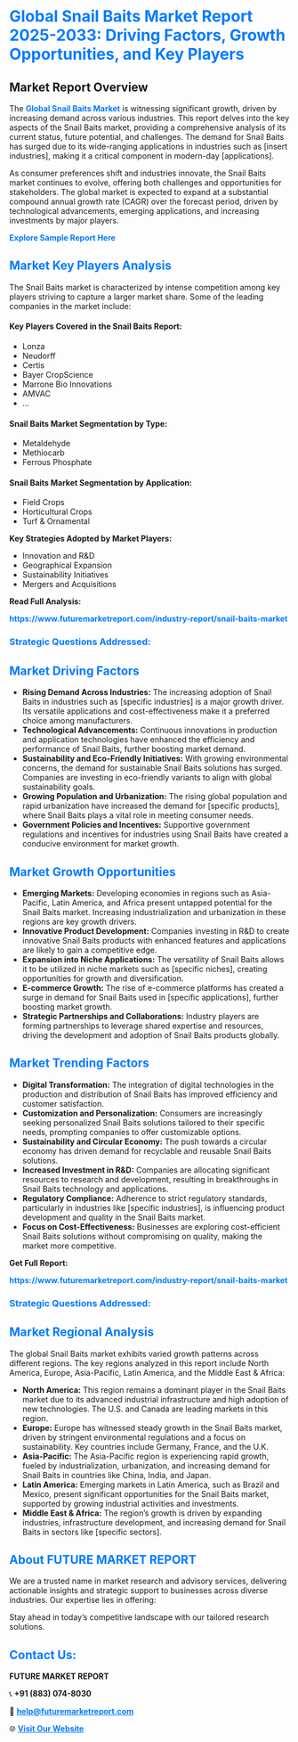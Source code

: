 <h1 style="color: #007BFF;">Global Snail Baits Market Report 2025-2033: Driving Factors, Growth Opportunities, and Key Players</h1>

<section id="overview">
<h2>Market Report Overview</h2>
<p>The <a href="https://www.futuremarketreport.com/industry-report/snail-baits-market" style="color: #007BFF; text-decoration: none;"><strong>Global Snail Baits Market</strong></a> is witnessing significant growth, driven by increasing demand across various industries. This report delves into the key aspects of the Snail Baits market, providing a comprehensive analysis of its current status, future potential, and challenges. The demand for Snail Baits has surged due to its wide-ranging applications in industries such as [insert industries], making it a critical component in modern-day [applications].</p>
<p>As consumer preferences shift and industries innovate, the Snail Baits market continues to evolve, offering both challenges and opportunities for stakeholders. The global market is expected to expand at a substantial compound annual growth rate (CAGR) over the forecast period, driven by technological advancements, emerging applications, and increasing investments by major players.</p>
</section>

<section id="overview">
<p><a href="https://www.futuremarketreport.com/request-sample/reportId=102667" style="color: #007BFF; text-decoration: none;"><strong>Explore Sample Report Here</strong></a></p>
</section>

<section id="key-players">
<h2 style="color: #007BFF;">Market Key Players Analysis</h2>
<p>The Snail Baits market is characterized by intense competition among key players striving to capture a larger market share. Some of the leading companies in the market include:</p>
<h4>Key Players Covered in the Snail Baits Report:</h4>
<ul><li>Lonza</li><li>Neudorff</li><li>Certis</li><li>Bayer CropScience</li><li>Marrone Bio Innovations</li><li>AMVAC</li><li>...</li></ul>
<h4>Snail Baits Market Segmentation by Type:</h4>
<ul><li>Metaldehyde</li><li>Methiocarb</li><li>Ferrous Phosphate</li></ul>

<h4>Snail Baits Market Segmentation by Application:</h4>
<ul><li>Field Crops</li><li>Horticultural Crops</li><li>Turf &amp; Ornamental</li></ul>
<p><strong>Key Strategies Adopted by Market Players:</strong></p>
<ul>
<li>Innovation and R&D</li>
<li>Geographical Expansion</li>
<li>Sustainability Initiatives</li>
<li>Mergers and Acquisitions</li>
</ul>
</section>

<section>
<p><strong>Read Full Analysis: </strong></p><a href="https://www.futuremarketreport.com/industry-report/snail-baits-market" style="color: #007BFF; text-decoration: none;"><strong>https://www.futuremarketreport.com/industry-report/snail-baits-market</strong></a>
<h3 style="color: #007BFF;">Strategic Questions Addressed:</h3>
</section>

<section id="driving-factors">
<h2 style="color: #007BFF;">Market Driving Factors</h2>
<ul>
<li><strong>Rising Demand Across Industries:</strong> The increasing adoption of Snail Baits in industries such as [specific industries] is a major growth driver. Its versatile applications and cost-effectiveness make it a preferred choice among manufacturers.</li>
<li><strong>Technological Advancements:</strong> Continuous innovations in production and application technologies have enhanced the efficiency and performance of Snail Baits, further boosting market demand.</li>
<li><strong>Sustainability and Eco-Friendly Initiatives:</strong> With growing environmental concerns, the demand for sustainable Snail Baits solutions has surged. Companies are investing in eco-friendly variants to align with global sustainability goals.</li>
<li><strong>Growing Population and Urbanization:</strong> The rising global population and rapid urbanization have increased the demand for [specific products], where Snail Baits plays a vital role in meeting consumer needs.</li>
<li><strong>Government Policies and Incentives:</strong> Supportive government regulations and incentives for industries using Snail Baits have created a conducive environment for market growth.</li>
</ul>
</section>

<section id="growth-opportunities">
<h2 style="color: #007BFF;">Market Growth Opportunities</h2>
<ul>
<li><strong>Emerging Markets:</strong> Developing economies in regions such as Asia-Pacific, Latin America, and Africa present untapped potential for the Snail Baits market. Increasing industrialization and urbanization in these regions are key growth drivers.</li>
<li><strong>Innovative Product Development:</strong> Companies investing in R&D to create innovative Snail Baits products with enhanced features and applications are likely to gain a competitive edge.</li>
<li><strong>Expansion into Niche Applications:</strong> The versatility of Snail Baits allows it to be utilized in niche markets such as [specific niches], creating opportunities for growth and diversification.</li>
<li><strong>E-commerce Growth:</strong> The rise of e-commerce platforms has created a surge in demand for Snail Baits used in [specific applications], further boosting market growth.</li>
<li><strong>Strategic Partnerships and Collaborations:</strong> Industry players are forming partnerships to leverage shared expertise and resources, driving the development and adoption of Snail Baits products globally.</li>
</ul>
</section>

<section id="trending-factors">
<h2 style="color: #007BFF;">Market Trending Factors</h2>
<ul>
<li><strong>Digital Transformation:</strong> The integration of digital technologies in the production and distribution of Snail Baits has improved efficiency and customer satisfaction.</li>
<li><strong>Customization and Personalization:</strong> Consumers are increasingly seeking personalized Snail Baits solutions tailored to their specific needs, prompting companies to offer customizable options.</li>
<li><strong>Sustainability and Circular Economy:</strong> The push towards a circular economy has driven demand for recyclable and reusable Snail Baits solutions.</li>
<li><strong>Increased Investment in R&D:</strong> Companies are allocating significant resources to research and development, resulting in breakthroughs in Snail Baits technology and applications.</li>
<li><strong>Regulatory Compliance:</strong> Adherence to strict regulatory standards, particularly in industries like [specific industries], is influencing product development and quality in the Snail Baits market.</li>
<li><strong>Focus on Cost-Effectiveness:</strong> Businesses are exploring cost-efficient Snail Baits solutions without compromising on quality, making the market more competitive.</li>
</ul>
</section>

<section>
<p><strong>Get Full Report: </strong></p><a href="https://www.futuremarketreport.com/industry-report/snail-baits-market" style="color: #007BFF; text-decoration: none;"><strong>https://www.futuremarketreport.com/industry-report/snail-baits-market</strong></a>
<h3 style="color: #007BFF;">Strategic Questions Addressed:</h3>
</section>


<section id="regional-analysis">
<h2 style="color: #007BFF;">Market Regional Analysis</h2>
<p>The global Snail Baits market exhibits varied growth patterns across different regions. The key regions analyzed in this report include North America, Europe, Asia-Pacific, Latin America, and the Middle East & Africa:</p>
<ul>
<li><strong>North America:</strong> This region remains a dominant player in the Snail Baits market due to its advanced industrial infrastructure and high adoption of new technologies. The U.S. and Canada are leading markets in this region.</li>
<li><strong>Europe:</strong> Europe has witnessed steady growth in the Snail Baits market, driven by stringent environmental regulations and a focus on sustainability. Key countries include Germany, France, and the U.K.</li>
<li><strong>Asia-Pacific:</strong> The Asia-Pacific region is experiencing rapid growth, fueled by industrialization, urbanization, and increasing demand for Snail Baits in countries like China, India, and Japan.</li>
<li><strong>Latin America:</strong> Emerging markets in Latin America, such as Brazil and Mexico, present significant opportunities for the Snail Baits market, supported by growing industrial activities and investments.</li>
<li><strong>Middle East & Africa:</strong> The region’s growth is driven by expanding industries, infrastructure development, and increasing demand for Snail Baits in sectors like [specific sectors].</li>
</ul>
</section>

<footer>
<h2 style="color: #007BFF;">About FUTURE MARKET REPORT</h2>
<p>We are a trusted name in market research and advisory services, delivering actionable insights and strategic support to businesses across diverse industries. Our expertise lies in offering:</p>

<p>Stay ahead in today’s competitive landscape with our tailored research solutions.</p>

<h2 style="color: #007BFF;">Contact Us:</h2>
<p><strong>FUTURE MARKET REPORT</strong></p>
<p>📞 <strong>+91 (883) 074-8030</strong></p>
<p>📧 <strong><a href="mailto:help@futuremarketreport.com" style="color: #007BFF;">help@futuremarketreport.com</a></strong></p>
<p>🌐 <strong><a href="https://www.futuremarketreport.com/" style="color: #007BFF;">Visit Our Website</a></strong></p>
</footer>